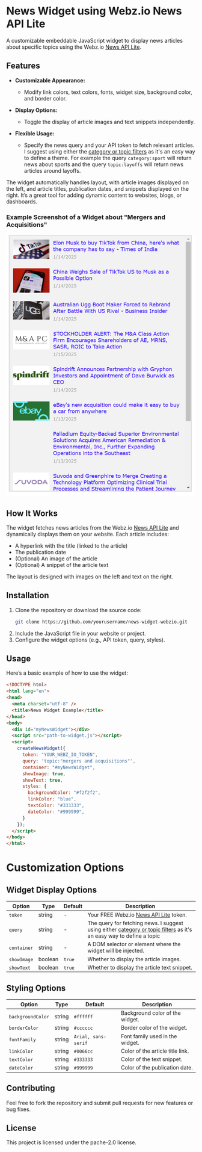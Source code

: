 # News Widget using Webz.io News API Lite

A customizable embeddable JavaScript widget to display news articles about specific topics using the Webz.io [News API Lite](https://webz.io/products/news-api#lite). 

## Features

- **Customizable Appearance:**
  - Modify link colors, text colors, fonts, widget size, background color, and border color.
- **Display Options:**
  - Toggle the display of article images and text snippets independently.

- **Flexible Usage:**
  - Specify the news query and your API token to fetch relevant articles. I suggest using either the [category or topic filters](https://docs.webz.io/reference/filters) as it's an easy way to define a theme. For example the query `category:sport` will return news about sports and the query `topic:layoffs` will return news articles around layoffs.  

The widget automatically handles layout, with article images displayed on the left, and article titles, publication dates, and snippets displayed on the right. It’s a great tool for adding dynamic content to websites, blogs, or dashboards.

### Example Screenshot of a Widget about "Mergers and Acquisitions" 
<img src="https://github.com/free-news-api/news-widget/blob/main/widget_example.png?raw=true"   />

## How It Works

The widget fetches news articles from the Webz.io [News API Lite](https://webz.io/products/news-api#lite) and dynamically displays them on your website. Each article includes:
- A hyperlink with the title (linked to the article)
- The publication date
- (Optional) An image of the article
- (Optional) A snippet of the article text

The layout is designed with images on the left and text on the right.

## Installation

1. Clone the repository or download the source code:
   ```bash
   git clone https://github.com/yourusername/news-widget-webzio.git
2. Include the JavaScript file in your website or project.
3. Configure the widget options (e.g., API token, query, styles).

## Usage
Here’s a basic example of how to use the widget:

```html
<!DOCTYPE html>
<html lang="en">
<head>
  <meta charset="utf-8" />
  <title>News Widget Example</title>
</head>
<body>
  <div id="myNewsWidget"></div>
  <script src="path-to-widget.js"></script>
  <script>
    createNewsWidget({
      token: "YOUR_WEBZ_IO_TOKEN",
      query: 'topic:"mergers and acquisitions"',
      container: "#myNewsWidget",
      showImage: true,
      showText: true,
      styles: {
        backgroundColor: "#f2f2f2",
        linkColor: "blue",
        textColor: "#333333",
        dateColor: "#999999",
      }
    });
  </script>
</body>
</html>
```

# Customization Options
## Widget Display Options


| Option      | Type    | Default | Description                                                  |
|-------------|---------|---------|--------------------------------------------------------------|
| `token`     | string  | -       | Your FREE Webz.io [News API Lite](https://webz.io/products/news-api#lite) token.                            |
| `query`     | string  | -       | The query for fetching news. I suggest using either [category or topic filters](https://docs.webz.io/reference/filters) as it's an easy way to define a topic                                |
| `container` | string  | -       | A DOM selector or element where the widget will be injected. |
| `showImage` | boolean | `true`  | Whether to display the article images.                      |
| `showText`  | boolean | `true`  | Whether to display the article text snippet.                |

## Styling Options 

| Option           | Type    | Default       | Description                           |
|------------------|---------|---------------|---------------------------------------|
| `backgroundColor`| string  | `#ffffff`     | Background color of the widget.       |
| `borderColor`    | string  | `#cccccc`     | Border color of the widget.           |
| `fontFamily`     | string  | `Arial, sans-serif` | Font family used in the widget.  |
| `linkColor`      | string  | `#0066cc`     | Color of the article title link.      |
| `textColor`      | string  | `#333333`     | Color of the text snippet.            |
| `dateColor`      | string  | `#999999`     | Color of the publication date.        |


## Contributing
Feel free to fork the repository and submit pull requests for new features or bug fixes.

## License
This project is licensed under the pache-2.0 license. 

